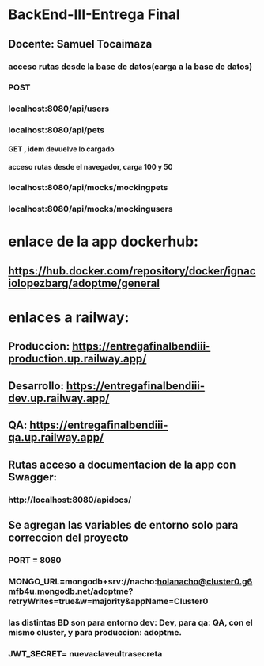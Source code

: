# BackEnd-III-Entrega Final

## Docente: Samuel Tocaimaza

### acceso rutas desde la base de datos(carga a la base de datos)
### POST
### localhost:8080/api/users

### localhost:8080/api/pets
#### GET , idem devuelve lo cargado

#### acceso rutas desde el navegador, carga 100 y 50 
### localhost:8080/api/mocks/mockingpets

### localhost:8080/api/mocks/mockingusers

# enlace de la app dockerhub: 
## https://hub.docker.com/repository/docker/ignaciolopezbarg/adoptme/general

# enlaces a railway:

## Produccion: https://entregafinalbendiii-production.up.railway.app/
## Desarrollo: https://entregafinalbendiii-dev.up.railway.app/
## QA: https://entregafinalbendiii-qa.up.railway.app/

## Rutas acceso a documentacion de la app con Swagger:
### http://localhost:8080/apidocs/

## Se agregan las variables de entorno solo para correccion del proyecto

### PORT = 8080

### MONGO_URL=mongodb+srv://nacho:holanacho@cluster0.g6mfb4u.mongodb.net/adoptme?retryWrites=true&w=majority&appName=Cluster0

### las distintas BD son para entorno dev: Dev, para qa: QA, con el mismo cluster, y para produccion: adoptme.

### JWT_SECRET= nuevaclaveultrasecreta
